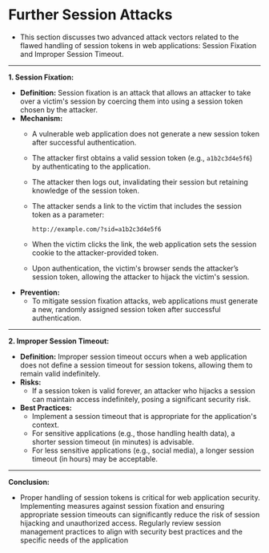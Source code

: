 # Further Session Attacks

* This section discusses two advanced attack vectors related to the flawed handling of session tokens in web applications: Session Fixation and Improper Session Timeout.

***

**1. Session Fixation:**

* **Definition:** Session fixation is an attack that allows an attacker to take over a victim's session by coercing them into using a session token chosen by the attacker.
* **Mechanism:**
  * A vulnerable web application does not generate a new session token after successful authentication.
  * The attacker first obtains a valid session token (e.g., `a1b2c3d4e5f6`) by authenticating to the application.
  * The attacker then logs out, invalidating their session but retaining knowledge of the session token.
  *   The attacker sends a link to the victim that includes the session token as a parameter:

      ```
      http://example.com/?sid=a1b2c3d4e5f6
      ```
  * When the victim clicks the link, the web application sets the session cookie to the attacker-provided token.
  * Upon authentication, the victim's browser sends the attacker’s session token, allowing the attacker to hijack the victim's session.
* **Prevention:**
  * To mitigate session fixation attacks, web applications must generate a new, randomly assigned session token after successful authentication.

***

**2. Improper Session Timeout:**

* **Definition:** Improper session timeout occurs when a web application does not define a session timeout for session tokens, allowing them to remain valid indefinitely.
* **Risks:**
  * If a session token is valid forever, an attacker who hijacks a session can maintain access indefinitely, posing a significant security risk.
* **Best Practices:**
  * Implement a session timeout that is appropriate for the application's context.
  * For sensitive applications (e.g., those handling health data), a shorter session timeout (in minutes) is advisable.
  * For less sensitive applications (e.g., social media), a longer session timeout (in hours) may be acceptable.

***

**Conclusion:**

* Proper handling of session tokens is critical for web application security. Implementing measures against session fixation and ensuring appropriate session timeouts can significantly reduce the risk of session hijacking and unauthorized access. Regularly review session management practices to align with security best practices and the specific needs of the application
